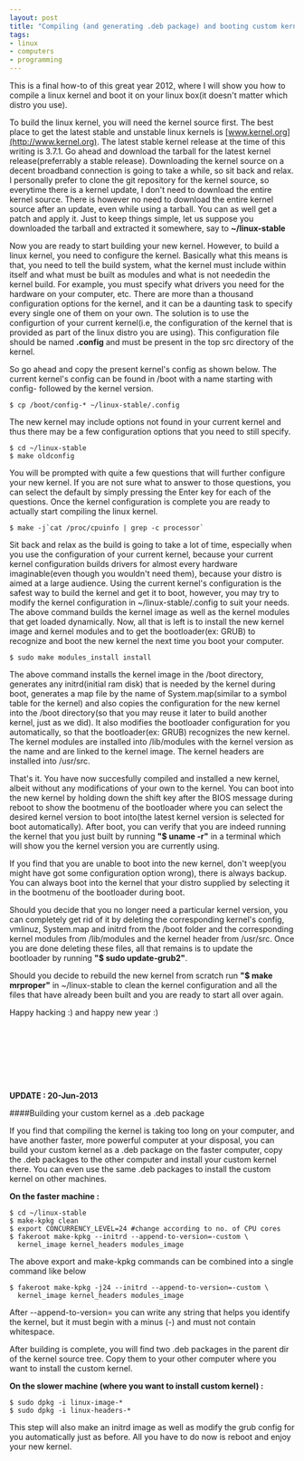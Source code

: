 ```yaml
---
layout: post
title: "Compiling (and generating .deb package) and booting custom kernel in Ubuntu(or any distro)"
tags:
- linux
- computers
- programming
---
```


This is a final how-to of this great year 2012, where I will show you how to compile a linux kernel and boot it on your linux box(it doesn't matter which distro you use).

To build the linux kernel, you will need the kernel source first. The best place to get the latest stable and unstable linux kernels is [www.kernel.org](http://www.kernel.org). The latest stable kernel release at the time of this writing is 3.7.1. Go ahead and download the tarball for the latest kernel release(preferrably a stable release). Downloading the kernel source on a decent broadband connection is going to take a while, so sit back and relax. I personally prefer to clone the git repository for the kernel source, so everytime there is a kernel update, I don't need to download the entire kernel source. There is however no need to download the entire kernel source after an update, even while using a tarball. You can as well get a patch and apply it. Just to keep things simple, let us suppose you downloaded the tarball and extracted it somewhere, say to __~/linux-stable__

Now you are ready to start building your new kernel. However, to build a linux kernel, you need to configure the kernel. Basically what this means is that, you need to tell the build system, what the kernel must include within itself and what must be built as modules and what is not neededin the kernel build. For example, you must specify what drivers you need for the hardware on your computer, etc. There are more than a thousand configuration options for the kernel, and it can be a daunting task to specify every single one of them on your own. The solution is to use the configurtion of your current kernel(i.e, the configuration of the kernel that is provided as part of the linux distro you are using). This configuration file should be named __.config__ and must be present in the top src directory of the kernel.

So go ahead and copy the present kernel's config as shown below. The current kernel's config can be found in /boot with a name starting with config- followed by the kernel version.

	$ cp /boot/config-* ~/linux-stable/.config

The new kernel may include options not found in your current kernel and thus there may be a few configuration options that you need to still specify.

	$ cd ~/linux-stable
	$ make oldconfig

You will be prompted with quite a few questions that will further configure your new kernel. If you are not sure what to answer to those questions, you can select the default by simply pressing the Enter key for each of the questions. Once the kernel configuration is complete you are ready to actually start compiling the linux kernel.

	$ make -j`cat /proc/cpuinfo | grep -c processor`

Sit back and relax as the build is going to take a lot of time, especially when you use the configuration of your current kernel, because your current kernel configuration builds drivers for almost every hardware imaginable(even though you wouldn't need them), because your distro is aimed at a large audience. Using the current kernel's configuration is the safest way to build the kernel and get it to boot, however, you may try to modify the kernel configuration in ~/linux-stable/.config to suit your needs. The above command builds the kernel image as well as the kernel modules that get loaded dynamically. Now, all that is left is to install the new kernel image and kernel modules and to get the bootloader(ex: GRUB) to recognize and boot the new kernel the next time you boot your computer.

	$ sudo make modules_install install

The above command installs the kernel image in the /boot directory, generates any initrd(initial ram disk) that is needed by the kernel during boot, generates a map file by the name of System.map(similar to a symbol table for the kernel) and also copies the configuration for the new kernel into the /boot directory(so that you may reuse it later to build another kernel, just as we did). It also modifies the bootloader configuration for you automatically, so that the bootloader(ex: GRUB) recognizes the new kernel. The kernel modules are installed into /lib/modules with the kernel version as the name and are linked to the kernel image. The kernel headers are installed into /usr/src.

That's it. You have now succesfully compiled and installed a new kernel, albeit without any modifications of your own to the kernel. You can boot into the new kernel by holding down the shift key after the BIOS message during reboot to show the bootmenu of the bootloader where you can select the desired kernel version to boot into(the latest kernel version is selected for boot automatically). After boot, you can verify that you are indeed running the kernel that you just built by running __"$ uname -r"__ in a terminal which will show you the kernel version you are currently using.

If you find that you are unable to boot into the new kernel, don't weep(you might have got some configuration option wrong), there is always backup. You can always boot into the kernel that your distro supplied by selecting it in the bootmenu of the bootloader during boot.

Should you decide that you no longer need a particular kernel version, you can completely get rid of it by deleting the corresponding kernel's config, vmlinuz, System.map and initrd from the /boot folder and the corresponding kernel modules from /lib/modules and the kernel header from /usr/src. Once you are done deleting these files, all that remains is to update the bootloader by running __"$ sudo update-grub2"__.

Should you decide to rebuild the new kernel from scratch run __"$ make mrproper"__  in ~/linux-stable to clean the kernel configuration and all the files that have already been built and you are ready to start all over again.

Happy hacking :) and happy new year :)

</br></br></br>
</br></br></br>

__UPDATE : 20-Jun-2013__

####Building your custom kernel as a .deb package

If you find that compiling the kernel is taking too long on your computer, and have another faster, more powerful computer at your disposal, you can build your custom kernel as a .deb package on the faster computer, copy the .deb packages to the other computer and install your custom kernel there. You can even use the same .deb packages to install the custom kernel on other machines.

__On the faster machine :__

    $ cd ~/linux-stable
    $ make-kpkg clean
    $ export CONCURRENCY_LEVEL=24 #change according to no. of CPU cores
    $ fakeroot make-kpkg --initrd --append-to-version=-custom \
      kernel_image kernel_headers modules_image

The above export and make-kpkg commands can be combined into a single command like below

    $ fakeroot make-kpkg -j24 --initrd --append-to-version=-custom \
      kernel_image kernel_headers modules_image

After --append-to-version= you can write any string that helps you identify the kernel, but it must begin with a minus (-) and must not contain whitespace.

After building is complete, you will find two .deb packages in the parent dir of the kernel source tree. Copy them to your other computer where you want to install the custom kernel.

__On the slower machine (where you want to install custom kernel) :__

    $ sudo dpkg -i linux-image-*
    $ sudo dpkg -i linux-headers-*

This step will also make an initrd image as well as modify the grub config for you automatically just as before. All you have to do now is reboot and enjoy your new kernel.